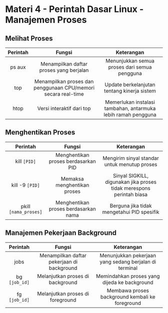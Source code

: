 # Materi 4 - Perintah Dasar Linux - Manajemen Proses

## Melihat Proses

| Perintah | Fungsi| Keterangan |
|:--:|:--:|:--:|
| ps aux | Menampilkan daftar proses yang berjalan | Menunjukkan semua proses dari semua pengguna |
| top | Menampilkan proses dan penggunaan CPU/memori secara real-time | Update berkelanjutan tentang kinerja sistem |
| htop | Versi interaktif dari top | Memerlukan instalasi tambahan, antarmuka lebih ramah pengguna |

## Menghentikan Proses

| Perintah | Fungsi| Keterangan |
|:--:|:--:|:--:|
| kill `[PID]` | Menghentikan proses berdasarkan PID | Mengirim sinyal standar untuk menutup proses |
| kill -9 `[PID]` | Memaksa menghentikan proses | Sinyal SIGKILL, digunakan jika proses tidak merespons perintah biasa |
| pkill `[nama_proses]` | Menghentikan proses berdasarkan nama | Berguna jika tidak mengetahui PID spesifik |

## Manajemen Pekerjaan Background

| Perintah | Fungsi| Keterangan |
|:--:|:--:|:--:|
| jobs | Menampilkan daftar pekerjaan di background | Menunjukkan pekerjaan yang sedang berjalan di terminal |
| bg `[job_id]` | Melanjutkan proses di background | Memindahkan proses yang dijeda ke background |
| fg `[job_id]` | Melanjutkan proses di foreground | Membawa proses background kembali ke foreground |
